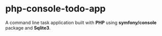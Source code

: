 # php-console-todo-app
A command line task application built with __PHP__ using __symfony/console__ package and __Sqlite3__.
